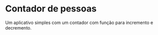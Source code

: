 # Contador de pessoas

Um aplicativo simples com um contador com função para incremento e decremento.
